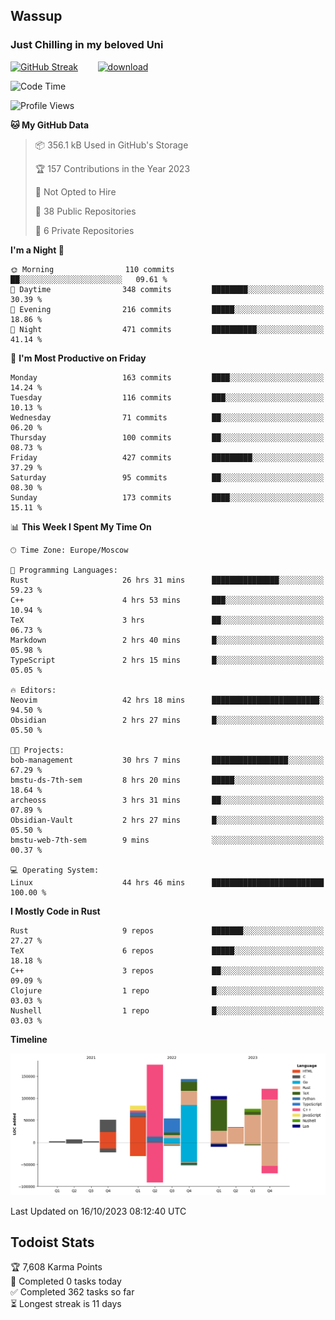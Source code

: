 ## Wassup 
### Just Chilling in my beloved Uni 

<!--
-->

[![GitHub Streak](http://github-readme-streak-stats.herokuapp.com?user=archeoss&theme=shades-of-purple&hide_border=true&date_format=j%20M%5B%20Y%5D)](https://git.io/streak-stats)&nbsp;&nbsp;&nbsp;&nbsp;&nbsp;&nbsp;&nbsp;&nbsp;[![download](https://user-images.githubusercontent.com/68448737/147796309-d8b65b1d-4dde-40d9-b03a-2b42aaa6cd43.jpeg)
](http://bmstu.ru/)

<!--START_SECTION:waka-->
![Code Time](http://img.shields.io/badge/Code%20Time-1%2C915%20hrs%2041%20mins-blue)

![Profile Views](http://img.shields.io/badge/Profile%20Views-55-blue)

**🐱 My GitHub Data** 

> 📦 356.1 kB Used in GitHub's Storage 
 > 
> 🏆 157 Contributions in the Year 2023
 > 
> 🚫 Not Opted to Hire
 > 
> 📜 38 Public Repositories 
 > 
> 🔑 6 Private Repositories 
 > 
**I'm a Night 🦉** 

```text
🌞 Morning                110 commits         ██░░░░░░░░░░░░░░░░░░░░░░░   09.61 % 
🌆 Daytime                348 commits         ████████░░░░░░░░░░░░░░░░░   30.39 % 
🌃 Evening                216 commits         █████░░░░░░░░░░░░░░░░░░░░   18.86 % 
🌙 Night                  471 commits         ██████████░░░░░░░░░░░░░░░   41.14 % 
```
📅 **I'm Most Productive on Friday** 

```text
Monday                   163 commits         ████░░░░░░░░░░░░░░░░░░░░░   14.24 % 
Tuesday                  116 commits         ███░░░░░░░░░░░░░░░░░░░░░░   10.13 % 
Wednesday                71 commits          ██░░░░░░░░░░░░░░░░░░░░░░░   06.20 % 
Thursday                 100 commits         ██░░░░░░░░░░░░░░░░░░░░░░░   08.73 % 
Friday                   427 commits         █████████░░░░░░░░░░░░░░░░   37.29 % 
Saturday                 95 commits          ██░░░░░░░░░░░░░░░░░░░░░░░   08.30 % 
Sunday                   173 commits         ████░░░░░░░░░░░░░░░░░░░░░   15.11 % 
```


📊 **This Week I Spent My Time On** 

```text
🕑︎ Time Zone: Europe/Moscow

💬 Programming Languages: 
Rust                     26 hrs 31 mins      ███████████████░░░░░░░░░░   59.23 % 
C++                      4 hrs 53 mins       ███░░░░░░░░░░░░░░░░░░░░░░   10.94 % 
TeX                      3 hrs               ██░░░░░░░░░░░░░░░░░░░░░░░   06.73 % 
Markdown                 2 hrs 40 mins       █░░░░░░░░░░░░░░░░░░░░░░░░   05.98 % 
TypeScript               2 hrs 15 mins       █░░░░░░░░░░░░░░░░░░░░░░░░   05.05 % 

🔥 Editors: 
Neovim                   42 hrs 18 mins      ████████████████████████░   94.50 % 
Obsidian                 2 hrs 27 mins       █░░░░░░░░░░░░░░░░░░░░░░░░   05.50 % 

🐱‍💻 Projects: 
bob-management           30 hrs 7 mins       █████████████████░░░░░░░░   67.29 % 
bmstu-ds-7th-sem         8 hrs 20 mins       █████░░░░░░░░░░░░░░░░░░░░   18.64 % 
archeoss                 3 hrs 31 mins       ██░░░░░░░░░░░░░░░░░░░░░░░   07.89 % 
Obsidian-Vault           2 hrs 27 mins       █░░░░░░░░░░░░░░░░░░░░░░░░   05.50 % 
bmstu-web-7th-sem        9 mins              ░░░░░░░░░░░░░░░░░░░░░░░░░   00.37 % 

💻 Operating System: 
Linux                    44 hrs 46 mins      █████████████████████████   100.00 % 
```

**I Mostly Code in Rust** 

```text
Rust                     9 repos             ███████░░░░░░░░░░░░░░░░░░   27.27 % 
TeX                      6 repos             █████░░░░░░░░░░░░░░░░░░░░   18.18 % 
C++                      3 repos             ██░░░░░░░░░░░░░░░░░░░░░░░   09.09 % 
Clojure                  1 repo              █░░░░░░░░░░░░░░░░░░░░░░░░   03.03 % 
Nushell                  1 repo              █░░░░░░░░░░░░░░░░░░░░░░░░   03.03 % 
```



**Timeline**

![Lines of Code chart](https://raw.githubusercontent.com/archeoss/archeoss/master/assets/bar_graph.png)


 Last Updated on 16/10/2023 08:12:40 UTC
<!--END_SECTION:waka-->

## Todoist Stats

<!-- TODO-IST:START -->
🏆  7,608 Karma Points           
🌸  Completed 0 tasks today           
✅  Completed 362 tasks so far           
⏳  Longest streak is 11 days
<!-- TODO-IST:END -->
